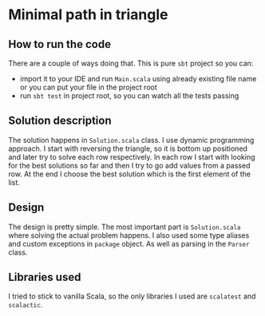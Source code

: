 # Minimal path in triangle

## How to run the code
There are a couple of ways doing that. This is pure `sbt` project so you can:
- import it to your IDE and run `Main.scala` using already existing file name or you can put your file in the project root
- run `sbt test` in project root, so you can watch all the tests passing

## Solution description
The solution happens in `Solution.scala` class. I use dynamic programming approach. I start with reversing the triangle, so it is bottom up positioned and later try to solve each row respectively.
In each row I start with looking for the best solutions so far and then I try to go add values from a passed row. At the end I choose the best solution which is the first element of the list.

## Design
The design is pretty simple. The most important part is `Solution.scala` where solving the actual problem happens.
I also used some type aliases and custom exceptions in `package` object. As well as parsing in the `Parser` class.

## Libraries used
I tried to stick to vanilla Scala, so the only libraries I used are `scalatest` and `scalactic`.

